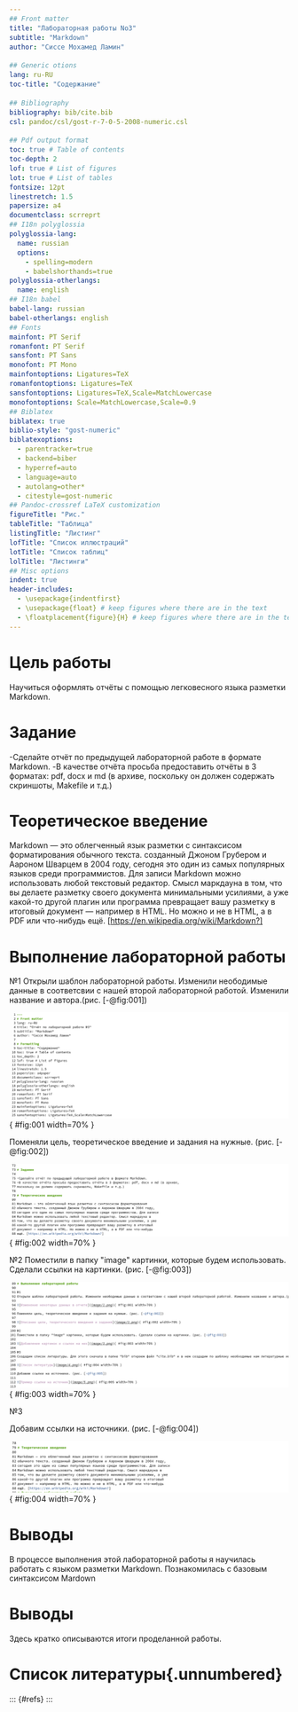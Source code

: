 ```yaml
---
## Front matter
title: "Лабораторная работы No3"
subtitle: "Markdown"
author: "Сиссе Мохамед Ламин"

## Generic otions
lang: ru-RU
toc-title: "Содержание"

## Bibliography
bibliography: bib/cite.bib
csl: pandoc/csl/gost-r-7-0-5-2008-numeric.csl

## Pdf output format
toc: true # Table of contents
toc-depth: 2
lof: true # List of figures
lot: true # List of tables
fontsize: 12pt
linestretch: 1.5
papersize: a4
documentclass: scrreprt
## I18n polyglossia
polyglossia-lang:
  name: russian
  options:
	- spelling=modern
	- babelshorthands=true
polyglossia-otherlangs:
  name: english
## I18n babel
babel-lang: russian
babel-otherlangs: english
## Fonts
mainfont: PT Serif
romanfont: PT Serif
sansfont: PT Sans
monofont: PT Mono
mainfontoptions: Ligatures=TeX
romanfontoptions: Ligatures=TeX
sansfontoptions: Ligatures=TeX,Scale=MatchLowercase
monofontoptions: Scale=MatchLowercase,Scale=0.9
## Biblatex
biblatex: true
biblio-style: "gost-numeric"
biblatexoptions:
  - parentracker=true
  - backend=biber
  - hyperref=auto
  - language=auto
  - autolang=other*
  - citestyle=gost-numeric
## Pandoc-crossref LaTeX customization
figureTitle: "Рис."
tableTitle: "Таблица"
listingTitle: "Листинг"
lofTitle: "Список иллюстраций"
lotTitle: "Список таблиц"
lolTitle: "Листинги"
## Misc options
indent: true
header-includes:
  - \usepackage{indentfirst}
  - \usepackage{float} # keep figures where there are in the text
  - \floatplacement{figure}{H} # keep figures where there are in the text
---
```


# Цель работы

 Научиться оформлять отчёты с помощью легковесного языка разметки Markdown.

# Задание

-Сделайте отчёт по предыдущей лабораторной работе в формате Markdown.
-В качестве отчёта просьба предоставить отчёты в 3 форматах: pdf, docx и md (в архиве,
поскольку он должен содержать скриншоты, Makefile и т.д.)

# Теоретическое введение

Markdown — это облегченный язык разметки с синтаксисом форматирования
обычного текста. созданный Джоном Грубером и Аароном Шварцем в 2004 году,
сегодня это один из самых популярных языков среди программистов. Для записи
Markdown можно использовать любой текстовый редактор. Смысл маркдауна в
том, что вы делаете разметку своего документа минимальными усилиями, а уже
какой-то другой плагин или программа превращает вашу разметку в итоговый
документ — например в HTML. Но можно и не в HTML, а в PDF или что-нибудь
ещё. [https://en.wikipedia.org/wiki/Markdown?]
# Выполнение лабораторной работы

№1
Открыли шаблон лабораторной работы. Изменили неободимые данные в соответсвии с нашей второй лабораторной работой. Изменили название и автора.(рис. [-@fig:001])

![Изменение некоторых данных в отчете](image/1.png){ #fig:001 width=70% } 

Поменяли цель, теоретическое введение и задания на нужные. (рис. [-@fig:002])

![Описание цели, теоретического введения и задания](image/2.png){ #fig:002 width=70% } 

№2
Поместили в папку "image" картинки, которые будем использовать. Сделали ссылки на картинки. (рис. [-@fig:003])

![Добавление картинок и ссылок на них](image/3.png){ #fig:003 width=70% } 

№3

Добавим ссылки на источники. (рис. [-@fig:004])

![Пример ссылки на источник](image/4.png){ #fig:004 width=70% } 

# Выводы

В процессе выполнения этой лабораторной работы я научилась работать с языком разметки Markdown. Познакомилась с базовым синтаксисом Mardown

# Выводы

Здесь кратко описываются итоги проделанной работы.

# Список литературы{.unnumbered}

::: {#refs}
:::
